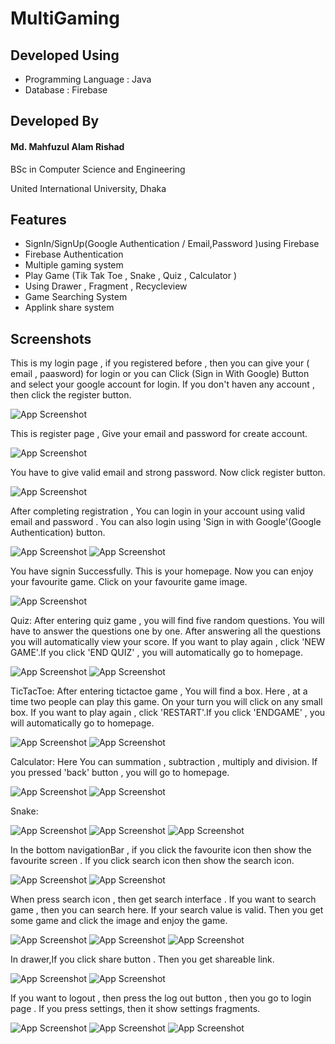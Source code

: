 # MultiGaming
## Developed Using
- Programming Language : Java
- Database : Firebase

## Developed By

#### Md. Mahfuzul Alam Rishad

BSc in Computer Science and Engineering

United International University, Dhaka


## Features

- SignIn/SignUp(Google Authentication / Email,Password )using Firebase
- Firebase Authentication
- Multiple gaming system
- Play Game (Tik Tak Toe , Snake , Quiz , Calculator )
- Using Drawer , Fragment , Recycleview 
- Game Searching System
- Applink share system




## Screenshots
This is my login page , if you registered before , then you can give your ( email , paasword) for login or you  can Click (Sign in With Google) Button  and select your google account for login. If you don't haven any account , then click the register button.  

![App Screenshot](https://github.com/AlamRishad/MultiGaming/blob/master/ScreenShoot/logIn.PNG?raw=true)

This is register page , Give your email and password for create account.

![App Screenshot](https://github.com/AlamRishad/MultiGaming/blob/master/ScreenShoot/register.PNG?raw=true)

You have to give valid email and strong password. Now click register button.

![App Screenshot](https://github.com/AlamRishad/MultiGaming/blob/master/ScreenShoot/registration.PNG?raw=true)

After completing registration , You can login in your account using  valid email and password . You can also login using 'Sign in with Google'(Google Authentication) button. 

![App Screenshot](https://github.com/AlamRishad/MultiGaming/blob/master/ScreenShoot/logIn.PNG?raw=true)
![App Screenshot](https://github.com/AlamRishad/MultiGaming/blob/master/ScreenShoot/emailpasslogin.PNG?raw=true)

You have signin Successfully. This is your homepage. Now you can enjoy your favourite game. Click on your favourite game image.

![App Screenshot](https://github.com/AlamRishad/MultiGaming/blob/master/ScreenShoot/homepage.PNG?raw=true)

Quiz:
After entering quiz game , you will find five random questions. You will have to answer the questions one by one. After answering all the questions you will automatically view your score. If you want to play again , click 'NEW GAME'.If you click 'END QUIZ' , you will automatically go to homepage.  

![App Screenshot](https://github.com/AlamRishad/MultiGaming/blob/master/ScreenShoot/startquiz.PNG?raw=true)
![App Screenshot](https://github.com/AlamRishad/MultiGaming/blob/master/ScreenShoot/endquiz.PNG?raw=true)

TicTacToe:
After entering tictactoe game , You will find a box. Here , at a time two people can play this game. On your turn you will click on any small box. If you want to play again , click 'RESTART'.If you click 'ENDGAME' , you will automatically go to homepage. 

![App Screenshot](https://github.com/AlamRishad/MultiGaming/blob/master/ScreenShoot/Calculator.PNG?raw=true)
![App Screenshot](https://github.com/AlamRishad/MultiGaming/blob/master/ScreenShoot/endtiktaktoe.PNG?raw=true)

Calculator:
Here You can  summation , subtraction , multiply and division. If you pressed 'back' button , you will go to homepage.

![App Screenshot](https://github.com/AlamRishad/MultiGaming/blob/master/ScreenShoot/Calculator.PNG?raw=true)
![App Screenshot](https://github.com/AlamRishad/MultiGaming/blob/master/ScreenShoot/startcalculator.PNG?raw=true)

Snake:

![App Screenshot](https://github.com/AlamRishad/MultiGaming/blob/master/ScreenShoot/snake.PNG?raw=true)
![App Screenshot](https://github.com/AlamRishad/MultiGaming/blob/master/ScreenShoot/snakegmae.PNG?raw=true)
![App Screenshot](https://github.com/AlamRishad/MultiGaming/blob/master/ScreenShoot/snakestart.PNG?raw=true)

In the bottom navigationBar , if you click the favourite icon then show the favourite screen . If you click search icon then show the search icon.

![App Screenshot](https://github.com/AlamRishad/MultiGaming/blob/master/ScreenShoot/fav.PNG?raw=true)
![App Screenshot](https://github.com/AlamRishad/MultiGaming/blob/master/ScreenShoot/search.PNG?raw=true)

When press search icon , then get search interface . If you want to search game , then you can search here. If your search value is valid. Then you get some game and click the image and enjoy the game.    

![App Screenshot](https://github.com/AlamRishad/MultiGaming/blob/master/ScreenShoot/search.PNG?raw=true)
![App Screenshot](https://github.com/AlamRishad/MultiGaming/blob/master/ScreenShoot/searchone.PNG?raw=true)
![App Screenshot](https://github.com/AlamRishad/MultiGaming/blob/master/ScreenShoot/searchtwo.PNG?raw=true)

In drawer,If you click share button . Then you get shareable link.

![App Screenshot](https://github.com/AlamRishad/MultiGaming/blob/master/ScreenShoot/logout.PNG?raw=true)
![App Screenshot](https://github.com/AlamRishad/MultiGaming/blob/master/ScreenShoot/sharelink.PNG?raw=true)


If you want to logout , then press the log out button , then you go to login page . If you press settings, then it show settings fragments.

![App Screenshot](https://github.com/AlamRishad/MultiGaming/blob/master/ScreenShoot/logout.PNG?raw=true)
![App Screenshot](https://github.com/AlamRishad/MultiGaming/blob/master/ScreenShoot/logIn.PNG?raw=true)
![App Screenshot](https://github.com/AlamRishad/MultiGaming/blob/master/ScreenShoot/settings.PNG?raw=true)


